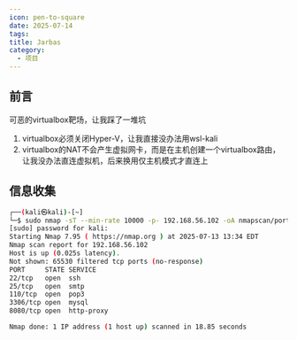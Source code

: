 ```yaml
---
icon: pen-to-square
date: 2025-07-14
tags: 
title: Jarbas
category:
  - 项目
---
```

## 前言
可恶的virtualbox靶场，让我踩了一堆坑
1. virtualbox必须关闭Hyper-V，让我直接没办法用wsl-kali
2. virtualbox的NAT不会产生虚拟网卡，而是在主机创建一个virtualbox路由，让我没办法直连虚拟机，后来换用仅主机模式才直连上
## 信息收集
```bash
┌──(kali㉿kali)-[~]
└─$ sudo nmap -sT --min-rate 10000 -p- 192.168.56.102 -oA nmapscan/ports 
[sudo] password for kali: 
Starting Nmap 7.95 ( https://nmap.org ) at 2025-07-13 13:34 EDT
Nmap scan report for 192.168.56.102
Host is up (0.025s latency).
Not shown: 65530 filtered tcp ports (no-response)
PORT     STATE SERVICE
22/tcp   open  ssh
25/tcp   open  smtp
110/tcp  open  pop3
3306/tcp open  mysql
8080/tcp open  http-proxy

Nmap done: 1 IP address (1 host up) scanned in 18.85 seconds
```
